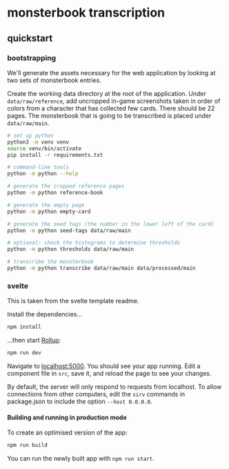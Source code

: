 # monsterbook transcription

## quickstart

### bootstrapping

We'll generate the assets necessary for the web application by looking at two sets of monsterbook entries.

Create the working data directory at the root of the application. Under `data/raw/reference`, add uncropped in-game screenshots taken in order of colors from a character that has collected few cards. There should be 22 pages. The monsterbook that is going to be transcribed is placed under `data/raw/main`.

```bash
# set up python
python3 -m venv venv
source venv/bin/activate
pip install -r requirements.txt

# command-line tools
python -m python --help

# generate the cropped reference pages
python -m python reference-book

# generate the empty page
python -m python empty-card

# generate the seed tags (the number in the lower left of the card)
python -m python seed-tags data/raw/main

# optional: check the histograms to determine thresholds
python -m python thresholds data/raw/main

# transcribe the monsterbook
python -m python transcribe data/raw/main data/processed/main
```

### svelte

This is taken from the svelte template readme.

Install the dependencies...

```bash
npm install
```

...then start [Rollup](https://rollupjs.org):

```bash
npm run dev
```

Navigate to [localhost:5000](http://localhost:5000). You should see your app running. Edit a component file in `src`, save it, and reload the page to see your changes.

By default, the server will only respond to requests from localhost. To allow connections from other computers, edit the `sirv` commands in package.json to include the option `--host 0.0.0.0`.

#### Building and running in production mode

To create an optimised version of the app:

```bash
npm run build
```

You can run the newly built app with `npm run start`.
